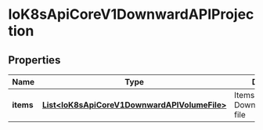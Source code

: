 
# IoK8sApiCoreV1DownwardAPIProjection

## Properties
Name | Type | Description | Notes
------------ | ------------- | ------------- | -------------
**items** | [**List&lt;IoK8sApiCoreV1DownwardAPIVolumeFile&gt;**](IoK8sApiCoreV1DownwardAPIVolumeFile.md) | Items is a list of DownwardAPIVolume file |  [optional]




